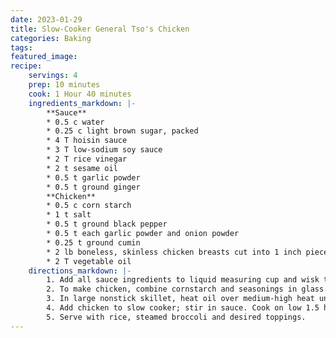 ```yaml
---
date: 2023-01-29
title: Slow-Cooker General Tso's Chicken
categories: Baking
tags: 
featured_image:
recipe:
    servings: 4 
    prep: 10 minutes 
    cook: 1 Hour 40 minutes 
    ingredients_markdown: |-
        **Sauce**
        * 0.5 c water
        * 0.25 c light brown sugar, packed
        * 4 T hoisin sauce
        * 3 T low-sodium soy sauce
        * 2 T rice vinegar
        * 2 t sesame oil
        * 0.5 t garlic powder
        * 0.5 t ground ginger
        **Chicken**
        * 0.5 c corn starch
        * 1 t salt
        * 0.5 t ground black pepper
        * 0.5 t each garlic powder and onion powder
        * 0.25 t ground cumin
        * 2 lb boneless, skinless chicken breasts cut into 1 inch pieces
        * 2 T vegetable oil
    directions_markdown: |-
        1. Add all sauce ingredients to liquid measuring cup and wisk to combine.
        2. To make chicken, combine cornstarch and seasonings in glass container with lid. Add chicken, seal lid and shake gently to coat the chicken.
        3. In large nonstick skillet, heat oil over medium-high heat until shimmering. Working in batches, add chicken in single layer and sear 2 minutes on both sides till golden brown.
        4. Add chicken to slow cooker; stir in sauce. Cook on low 1.5 hours till reaching internal temp of 165 F. 
        5. Serve with rice, steamed broccoli and desired toppings.
---
```

